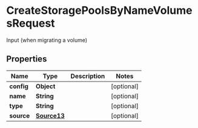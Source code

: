 

# CreateStoragePoolsByNameVolumesRequest

Input (when migrating a volume)

## Properties

Name | Type | Description | Notes
------------ | ------------- | ------------- | -------------
**config** | **Object** |  |  [optional]
**name** | **String** |  |  [optional]
**type** | **String** |  |  [optional]
**source** | [**Source13**](Source13.md) |  |  [optional]



